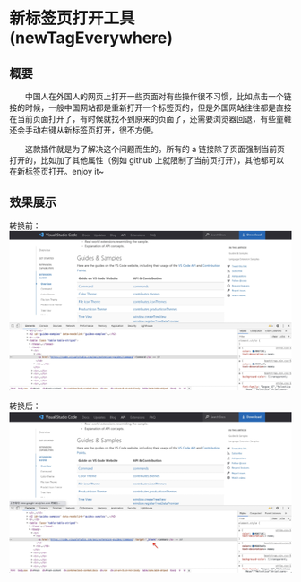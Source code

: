 # 新标签页打开工具(newTagEverywhere)

## 概要

&emsp;&emsp;中国人在外国人的网页上打开一些页面对有些操作很不习惯，比如点击一个链接的时候，一般中国网站都是重新打开一个标签页的，但是外国网站往往都是直接在当前页面打开了，有时候就找不到原来的页面了，还需要浏览器回退，有些童鞋还会手动右键从新标签页打开，很不方便。

&emsp;&emsp;这款插件就是为了解决这个问题而生的。所有的 a 链接除了页面强制当前页打开的，比如加了其他属性（例如 github 上就限制了当前页打开），其他都可以在新标签页打开。enjoy it~

## 效果展示

转换前：
![转换前](/assets/beforeChange.jpg)

转换后：
![转换后](/assets/afterChange.jpg)
